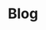 ---
title: Blog
url: /blog/
content_blocks:
  - _bookshop_name: page-heading
    title: Blog
    description: Vonge blog features productivity, tips, inspiration and strategies for massive profits. Find out how to set up a successful blog or how to make yours even better!
  - _bookshop_name: posts-list
    show_posts: true
    _live_render: false
---